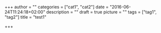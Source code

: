 +++
author = ""
categories = ["cat1", "cat2"]
date = "2016-06-24T11:24:18+02:00"
description = ""
draft = true
picture = ""
tags = ["tag1", "tag2"]
title = "test1"

+++
